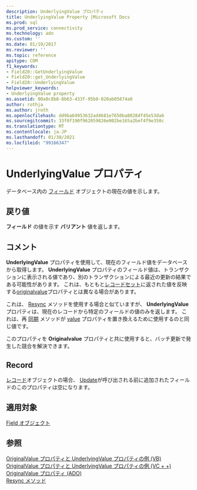 ```yaml
---
description: UnderlyingValue プロパティ
title: UnderlyingValue Property |Microsoft Docs
ms.prod: sql
ms.prod_service: connectivity
ms.technology: ado
ms.custom: ''
ms.date: 01/19/2017
ms.reviewer: ''
ms.topic: reference
apitype: COM
f1_keywords:
- Field20::GetUnderlyingValue
- Field20::get_UnderlyingValue
- Field20::UnderlyingValue
helpviewer_keywords:
- UnderlyingValue property
ms.assetid: 00a0c8b8-8b63-433f-95b8-020ab05874a0
author: rothja
ms.author: jroth
ms.openlocfilehash: dd9ba64953632ad4681e7650ba8028df45e53da6
ms.sourcegitcommit: 33f0f190f962059826e002be165a2bef4f9e350c
ms.translationtype: MT
ms.contentlocale: ja-JP
ms.lasthandoff: 01/30/2021
ms.locfileid: "99166347"
---
```

# <a name="underlyingvalue-property"></a>UnderlyingValue プロパティ
データベース内の [フィールド](./field-object.md) オブジェクトの現在の値を示します。  
  
## <a name="return-value"></a>戻り値  
 **フィールド** の値を示す **バリアント** 値を返します。  
  
## <a name="remarks"></a>コメント  
 **UnderlyingValue** プロパティを使用して、現在のフィールド値をデータベースから取得します。 **UnderlyingValue** プロパティのフィールド値は、トランザクションに表示される値であり、別のトランザクションによる最近の更新の結果である可能性があります。 これは、もともと[レコードセット](./recordset-object-ado.md)に返された値を反映する[originalvalue](./originalvalue-property-ado.md)プロパティとは異なる場合があります。  
  
 これは、 [Resync](./resync-method.md) メソッドを使用する場合と似ていますが、 **UnderlyingValue** プロパティは、現在のレコードから特定のフィールドの値のみを返します。 これは、再 [同期](./resync-method.md) メソッドが [value](./value-property-ado.md) プロパティを置き換えるために使用するのと同じ値です。  
  
 このプロパティを **Originalvalue** プロパティと共に使用すると、バッチ更新で発生した競合を解決できます。  
  
## <a name="record"></a>Record  
 [レコード](./record-object-ado.md)オブジェクトの場合、 [Update](./update-method.md)が呼び出される前に追加されたフィールドのこのプロパティは空になります。  
  
## <a name="applies-to"></a>適用対象  
 [Field オブジェクト](./field-object.md)  
  
## <a name="see-also"></a>参照  
 [OriginalValue プロパティと UnderlyingValue プロパティの例 (VB)](./originalvalue-and-underlyingvalue-properties-example-vb.md)   
 [OriginalValue プロパティと UnderlyingValue プロパティの例 (VC + +)](./originalvalue-and-underlyingvalue-properties-example-vc.md)   
 [OriginalValue プロパティ (ADO)](./originalvalue-property-ado.md)   
 [Resync メソッド](./resync-method.md)